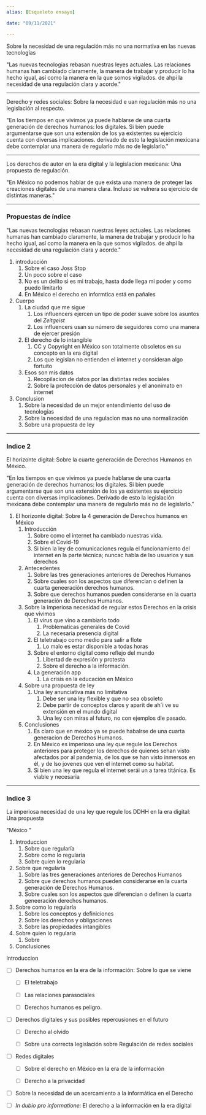 ```yaml
---
alias: [Esqueleto ensayo]

date: "09/11/2021"

---
```


Sobre la necesidad de una regulación más no una normativa en las nuevas tecnologías

"Las nuevas tecnologias rebasan nuestras leyes actuales. Las relaciones humanas han cambiado claramente, la manera de trabajar y producir lo ha hecho igual, así como la manera en la que somos vigilados. de ahpi la necesidad de una regulación clara y acorde."

---

Derecho y redes sociales: Sobre la necesidad e uan regulación más no una legislación al respecto.

"En los tiempos en que vivimos ya puede hablarse de una cuarta generación de derechos humanos: los digitales. Si bien puede argumentarse que son una extensión de los ya existentes su ejercicio cuenta con diversas implicaciones. derivado de esto la legislación mexicana debe contemplar una manera de regularlo más no de legislarlo."

---

Los derechos de autor en la era digital y la legislacion mexicana: Una propuesta de regulación.

"En México no podemos hablar de que exista una manera de proteger las creaciones digitales de una manera clara. Incluso se vulnera su ejercicio de distintas maneras."

---

### Propuestas de índice

"Las nuevas tecnologias rebasan nuestras leyes actuales. Las relaciones humanas han cambiado claramente, la manera de trabajar y producir lo ha hecho igual, así como la manera en la que somos vigilados. de ahpi la necesidad de una regulación clara y acorde."

1. introducción
	1. Sobre el caso Joss Stop
	2. Un poco sobre el caso
	3. No es un delito si es mi trabajo, hasta dode llega mi poder y como puedo limitarlo
	4. En México el derecho en informtica está en pañales
2. Cuerpo
	1. La ciudad que me sigue
		1. Los influencers ejercen un tipo de poder suave sobre los asuntos del _Zeitgeist_
		2. Los influencers usan su número de seguidores como una manera de ejercer presión
	2. El derecho de lo intangible
		1. CC y Copyright en México son totalmente obsoletos en su concepto en la era digital
		2. Los que legislan no entienden el internet y consideran algo fortuito
	3. Esos son mis datos
		1. Recopilacion de datos por las distintas redes sociales
		2. Sobre la protección de datos personales y el anonimato en internet
3. Conclusion
	1. Sobre la necesidad de un mejor entendimiento del uso de tecnologías
	2. Sobre la necesidad de una regulacion mas no una normalización
	3. Sobre una propuesta de ley

---

### Indice 2

El horizonte digital: Sobre la cuarte generación de Derechos Humanos en México.

"En los tiempos en que vivimos ya puede hablarse de una cuarta generación de derechos humanos: los digitales. Si bien puede argumentarse que son una extensión de los ya existentes su ejercicio cuenta con diversas implicaciones. Derivado de esto la legislación mexicana debe contemplar una manera de regularlo más no de legislarlo."

1. El horizonte digital: Sobre la 4 generación de Derechos humanos en México
	1. Introducción
		1. Sobre como el internet ha cambiado nuestras vida.
		2. Sobre el Covid-19 
		3. Si bien la ley de comunicaciones regula el funcionamiento del internet en la parte técnica; nuncac habla de lso usuarios y sus derechos
	2. Antecedentes
		1. Sobre las tres generaciones anteriores de Derechos Humanos
		2. Sobre cuales son los aspectos que diferencian o definen la cuarta geneeración derechos humanos.
		3. Sobre que derechos humanos pueden considerarse en la cuarta generación de Derechos Humanos.
	3. Sobre la imperiosa necesidad de regular estos Derechos en la crisis que vivimos
		1. El virus que vino a cambiarlo todo
			1. Problematicas generales de Covid
			2. La necesaria presencia digital
		2. El teletrabajo como medio para salir a flote
			1. Lo malo es estar disponible a todas horas
		3. Sobre el entorno digital como reflejo del mundo
			1. Libertad de expresión y protesta
			2. Sobre el derecho a la información.
		4. La generación app
			1. La crisis en la educación en México
	4. Sobre una propuesta de ley
		1. Una ley anunciativa más no limitativa
			1. Debe ser una ley flexible y que no sea obsoleto 
			2. Debe partir de conceptos claros y aparit de ah´i ve su extensión en el mundo digital
			3. Una ley con miras al futuro, no con ejemplos dle pasado.
	5. Conclusiones
		1. Es claro que en mexico ya se puede habalrse de una cuarta generacion de Derechos Humanos.
		2. En México es imperioso una ley que regule los Derechos anteriores para proteger los derechos de quienes sehan visto afectados por al pandemia, de los que se han visto inmersos en él, y de lso jovenes que ven el internet como su habitat.
		3. Si bien una ley que regula el internet serái un a tarea titánica. Es viable y necesaria

___

### Indice 3

La imperiosa necesidad de una ley que regule los DDHH en la era digital: Una propuesta

"México "

1. Introduccion
	1. Sobre que regularía
	2. Sobre como lo regularía
	3. Sobre quien lo regularía
2. Sobre que regularía
	1. Sobre las tres generaciones anteriores de Derechos Humanos
	2. Sobre que derechos humanos pueden considerarse en la cuarta generación de Derechos Humanos.
	3. Sobre cuales son los aspectos que diferencian o definen la cuarta geneeración derechos humanos.
3. Sobre como lo regularía
	1. Sobre los conceptos y definiciones
	2. Sobre los derechos y obligaciones
	3. Sobre las propiedades intangibles
4. Sobre quien lo regularia
	1. Sobre
5. Conclusiones

Introduccion





+ [ ] Derechos humanos en la era de la información: Sobre lo que se viene
	+ [ ] El teletrabajo
	+ [ ] Las relaciones parasociales
	+ [ ] Derechos humanos es peligro.



- [ ] Derechos digitales y sus posibles repercusiones en el futuro
	- [ ] Derecho al olvido
	- [ ] Sobre una correcta legislación sobre Regulación de redes sociales



- [ ] Redes digitales
	- [ ] Sobre el derecho en México en la era de la información
	- [ ] Derecho a la privacidad


+ [ ] Sobre la necesidad de un acercamiento a la informática en el Derecho

+ [ ] _In dubio pro informatione:_ El derecho a la información en la era digital


